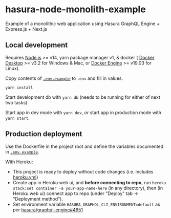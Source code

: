 # hasura-node-monolith-example

Example of a monolithic web application using Hasura GraphQL Engine + Express.js + Next.js

## Local development

Requires [Node.js](https://nodejs.org/en/) >= v14, yarn package manager v1, & docker ( [Docker Desktop](https://docs.docker.com/desktop/) >= v3.2 for Windows & Mac, or [Docker Engine](https://docs.docker.com/engine/) >= v19.03 for Linux).

Copy contents of [`.env.example`](./.env.example) to `.env` and fill in values.

`yarn install`

Start development db with `yarn db` (needs to be running for either of next two tasks)

Start app in dev mode with `yarn dev`, *or* start app in production mode with `yarn start`.

## Production deployment

Use the Dockerfile in the project root
and define the variables documented in [`.env.example`](./.env.example).

With Heroku:

- This project is ready to deploy without code changes (i.e. includes [heroku.yml](./heroku.yml))
- Create app in Heroku web ui, and **before connecting to repo**,
run `heroku stack:set container -a your-app-name-here` (in any directory),
then (in Heroku web ui) connect app to repo (under "Deploy" tab -> "Deployment method").
- Set environment variable `HASURA_GRAPHQL_CLI_ENVIRONMENT=default` as per
[hasura/graphql-engine#4651](https://github.com/hasura/graphql-engine/issues/4651#issuecomment-623414531)
